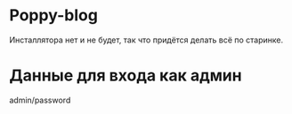 Poppy-blog
==========
Инсталлятора нет и не будет, так что придётся делать всё по старинке.

Данные для входа как админ
==========
admin/password